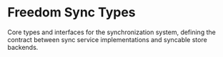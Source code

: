 # Freedom Sync Types

Core types and interfaces for the synchronization system, defining the contract between sync service implementations and syncable store backends.
